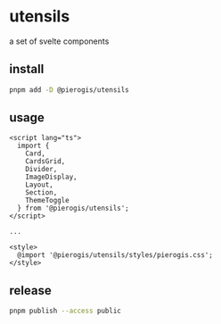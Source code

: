 # utensils

a set of svelte components

## install

```sh
pnpm add -D @pierogis/utensils
```

## usage

```svelte title="src/+page.ts"
<script lang="ts">
  import {
    Card,
    CardsGrid,
    Divider,
    ImageDisplay,
    Layout,
    Section,
    ThemeToggle
  } from '@pierogis/utensils';
</script>

...

<style>
  @import '@pierogis/utensils/styles/pierogis.css';
</style>
```

## release

```sh
pnpm publish --access public
```
